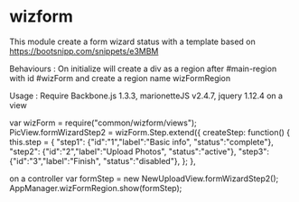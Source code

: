 # wizform

 This module create a form wizard status with a template
 based on https://bootsnipp.com/snippets/e3MBM



 Behaviours :
   On initialize will create a div as a region after #main-region with id #wizForm
   and create a region name wizFormRegion


 Usage :
 Require Backbone.js 1.3.3, marionetteJS v2.4.7, jquery 1.12.4
 on a view

   var wizForm = require("common/wizform/views");
   PicView.formWizardStep2 =  wizForm.Step.extend({
       createStep: function() {
             this.step = {
                 "step1": {"id":"1","label":"Basic info", "status":"complete"},
                 "step2": {"id":"2","label":"Upload Photos", "status":"active"},
                 "step3": {"id":"3","label":"Finish", "status":"disabled"},
             };
       },

 on a controller
        var formStep = new NewUploadView.formWizardStep2();
        AppManager.wizFormRegion.show(formStep);

